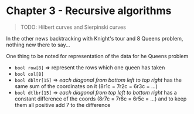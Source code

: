 # Chapter 3 - Recursive algorithms

> TODO:
> Hilbert curves and Sierpinski curves

In the other news backtracking with Knight's tour and 8 Queens problem, nothing new there to say...

One thing to be noted for representation of the data for he Queens problem

- `bool row[8]` => represent the rows which one queen has taken
- `bool col[8]`
- `bool dbltr[15]` => *each diagonal from bottom left to top right* has the same sum of the coordinates on it (8r1c = 7r2c = 6r3c = ...)
- `bool dtlbr[15]` => *each diagonal from top left to bottom right* has a constant difference of the coords (8r7c = 7r6c = 6r5c = ...) and to keep them all positive add 7 to the difference


